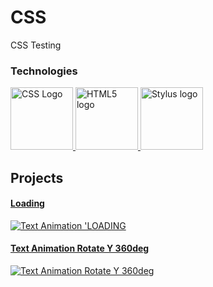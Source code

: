 ﻿# CSS
CSS Testing
### Technologies

<div>
  <a href="https://www.w3.org/Style/CSS/" target="_blank">
    <img src="https://upload.wikimedia.org/wikipedia/commons/3/3d/CSS.3.svg" alt="CSS Logo" width="100" height="100">
  </a>
  <a href="https://html.spec.whatwg.org/multipage/" target="_blank">
    <img src="https://upload.wikimedia.org/wikipedia/commons/6/61/HTML5_logo_and_wordmark.svg" alt="HTML5 logo" 
    width="100" height="100">
  </a>
  <a href="https://stylus-lang.com/" target="_blank">
    <img src="https://stylus-lang.com/logo.svg" alt="Stylus logo" width="100" height="100" >
  </a>
</div>

## Projects

#### [Loading](https://github.com/AndriiKot/Loading)

<div>
  <a href="https://github.com/AndriiKot/Loading"  target="_blank">
  <img src='https://github.com/AndriiKot/Loading/blob/main/___title___/text_animation__LOADING__igm__.png' 
  alt="Text Animation 'LOADING">
  </a>
</div>


#### [Text Animation Rotate Y 360deg](https://github.com/AndriiKot/Text_RotateY_360deg_)

<div>
  <a href="https://github.com/AndriiKot/Text_RotateY_360deg_"  target="_blank">
  <img src='https://github.com/AndriiKot/Text_RotateY_360deg_/blob/main/___title___/test_animation_rotateY_360deg_start_img.png' 
  alt="Text Animation Rotate Y 360deg">
  </a>
</div>
